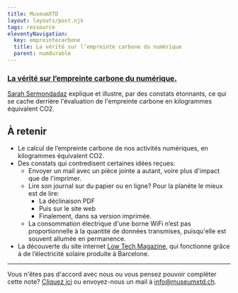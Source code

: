 ```yaml
---
title: MuseumXTD
layout: layouts/post.njk
tags: ressource
eleventyNavigation:
  key: empreintecarbone
  title: La vérité sur l’empreinte carbone du numérique
  parent: numdurable
---
```

### [La vérité sur l’empreinte carbone du numérique.](https://www.heidi.news/explorations/green-it-ou-les-paris-suisses-de-l-informatique-durable/la-verite-sur-l-empreinte-carbone-du-numerique)    
[Sarah Sermondadaz](https://www.heidi.news/profil/sarah-sermondadaz) explique et illustre, par des constats étonnants, ce qui se cache derrière l'évaluation de l'empreinte carbone en kilogrammes équivalent CO2.   

## À retenir
- Le calcul de l’empreinte carbone de nos activités numériques, en kilogrammes équivalent CO2. 
- Des constats qui contredisent certaines idées reçues:
	- Envoyer un mail avec un pièce jointe a autant, voire plus d'impact que de l'imprimer. 
	- Lire son journal sur du papier ou en ligne? Pour la planète le mieux est de lire:
		- La déclinaison PDF
		- Puis sur le site web
		- Finalement, dans sa version imprimée. 
	- La consommation électrique d'une borne WiFi n’est pas proportionnelle à la quantité de données transmises, puisqu'elle est souvent allumée en permanence.  
-   La découverte du site internet [Low Tech Magazine](https://solar.lowtechmagazine.com/fr/), qui fonctionne grâce à de l’électricité solaire produite à Barcelone.
  
---- 

Vous n'êtes pas d'accord avec nous ou vous pensez pouvoir compléter cette note? [Cliquez ici](https://6e13e580.sibforms.com/serve/MUIEAJex9Gqy_GXlFogQqcGyYVXOZFFX8aHrYfffBiqjakg6wRCQTSUlxrpSXVkD6QEDI5CcmfGJhrDrkka2x7JvV-3YTESgygGo3Kq7DH-XD64whZr_JzkZgiL5lqiCeG3yKwBPjHJ6fyObFfcWQmqXpGkXQ3Ah4sgQV2mUjiMQ2hUe8pnjyP1gOywBca-q4MvmvdSwfxEFpgHr) ou envoyez-nous un mail à [info@museumxtd.ch](mailto:info@museumxtd.ch).